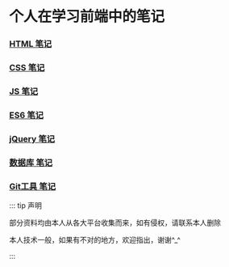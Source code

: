 # 个人在学习前端中的笔记

### [HTML 笔记](/notes/html.html)

### [CSS 笔记](/notes/css.html)

### [JS 笔记](/notes/javascript.html)

### [ES6 笔记](/notes/es6.html)

### [jQuery 笔记](/notes/jquery.html)

### [数据库 笔记](/notes/sql.html)

### [Git工具 笔记](/notes/git.html)



::: tip 声明

部分资料均由本人从各大平台收集而来，如有侵权，请联系本人删除

本人技术一般，如果有不对的地方，欢迎指出，谢谢^_^

:::